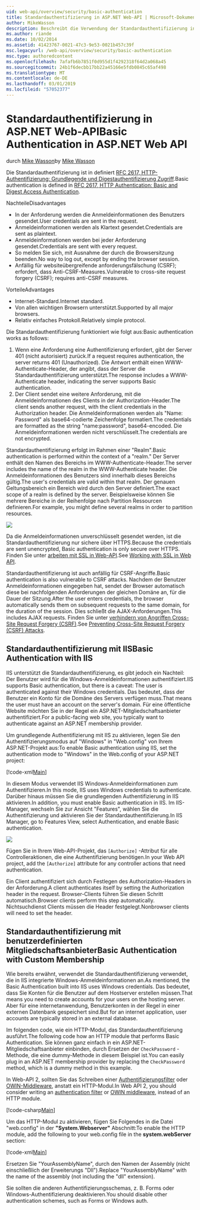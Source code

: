 ```yaml
---
uid: web-api/overview/security/basic-authentication
title: Standardauthentifizierung in ASP.NET Web-API | Microsoft-Dokumentation
author: MikeWasson
description: Beschreibt die Verwendung der Standardauthentifizierung in ASP.NET Web-API.
ms.author: riande
ms.date: 10/02/2014
ms.assetid: 41423767-0021-47c3-9e53-0021b457c39f
msc.legacyurl: /web-api/overview/security/basic-authentication
msc.type: authoredcontent
ms.openlocfilehash: 7afafb6b7851f0d955d1f4292318f64d2a068a45
ms.sourcegitcommit: 24b1f6decbb17bb22a45166e5fdb0845c65af498
ms.translationtype: MT
ms.contentlocale: de-DE
ms.lasthandoff: 03/01/2019
ms.locfileid: "57052377"
---
```

<a name="basic-authentication-in-aspnet-web-api"></a><span data-ttu-id="49cc9-103">Standardauthentifizierung in ASP.NET Web-API</span><span class="sxs-lookup"><span data-stu-id="49cc9-103">Basic Authentication in ASP.NET Web API</span></span>
====================
<span data-ttu-id="49cc9-104">durch [Mike Wasson](https://github.com/MikeWasson)</span><span class="sxs-lookup"><span data-stu-id="49cc9-104">by [Mike Wasson](https://github.com/MikeWasson)</span></span>

<span data-ttu-id="49cc9-105">Die Standardauthentifizierung ist in definiert [RFC 2617, HTTP-Authentifizierung: Grundlegende und Digestauthentifizierung Zugriff](http://www.ietf.org/rfc/rfc2617.txt).</span><span class="sxs-lookup"><span data-stu-id="49cc9-105">Basic authentication is defined in [RFC 2617, HTTP Authentication: Basic and Digest Access Authentication](http://www.ietf.org/rfc/rfc2617.txt).</span></span>

<span data-ttu-id="49cc9-106">Nachteile</span><span class="sxs-lookup"><span data-stu-id="49cc9-106">Disadvantages</span></span>

- <span data-ttu-id="49cc9-107">In der Anforderung werden die Anmeldeinformationen des Benutzers gesendet.</span><span class="sxs-lookup"><span data-stu-id="49cc9-107">User credentials are sent in the request.</span></span>
- <span data-ttu-id="49cc9-108">Anmeldeinformationen werden als Klartext gesendet.</span><span class="sxs-lookup"><span data-stu-id="49cc9-108">Credentials are sent as plaintext.</span></span>
- <span data-ttu-id="49cc9-109">Anmeldeinformationen werden bei jeder Anforderung gesendet.</span><span class="sxs-lookup"><span data-stu-id="49cc9-109">Credentials are sent with every request.</span></span>
- <span data-ttu-id="49cc9-110">So melden Sie sich, mit Ausnahme der durch die Browsersitzung beenden.</span><span class="sxs-lookup"><span data-stu-id="49cc9-110">No way to log out, except by ending the browser session.</span></span>
- <span data-ttu-id="49cc9-111">Anfällig für websiteübergreifende anforderungsfälschung (CSRF); erfordert, dass Anti-CSRF-Measures.</span><span class="sxs-lookup"><span data-stu-id="49cc9-111">Vulnerable to cross-site request forgery (CSRF); requires anti-CSRF measures.</span></span>

<span data-ttu-id="49cc9-112">Vorteile</span><span class="sxs-lookup"><span data-stu-id="49cc9-112">Advantages</span></span>

- <span data-ttu-id="49cc9-113">Internet-Standard.</span><span class="sxs-lookup"><span data-stu-id="49cc9-113">Internet standard.</span></span>
- <span data-ttu-id="49cc9-114">Von allen wichtigen Browsern unterstützt.</span><span class="sxs-lookup"><span data-stu-id="49cc9-114">Supported by all major browsers.</span></span>
- <span data-ttu-id="49cc9-115">Relativ einfaches Protokoll.</span><span class="sxs-lookup"><span data-stu-id="49cc9-115">Relatively simple protocol.</span></span>

<span data-ttu-id="49cc9-116">Die Standardauthentifizierung funktioniert wie folgt aus:</span><span class="sxs-lookup"><span data-stu-id="49cc9-116">Basic authentication works as follows:</span></span>

1. <span data-ttu-id="49cc9-117">Wenn eine Anforderung eine Authentifizierung erfordert, gibt der Server 401 (nicht autorisiert) zurück.</span><span class="sxs-lookup"><span data-stu-id="49cc9-117">If a request requires authentication, the server returns 401 (Unauthorized).</span></span> <span data-ttu-id="49cc9-118">Die Antwort enthält einen WWW-Authenticate-Header, der angibt, dass der Server die Standardauthentifizierung unterstützt.</span><span class="sxs-lookup"><span data-stu-id="49cc9-118">The response includes a WWW-Authenticate header, indicating the server supports Basic authentication.</span></span>
2. <span data-ttu-id="49cc9-119">Der Client sendet eine weitere Anforderung, mit die Anmeldeinformationen des Clients in der Authorization-Header.</span><span class="sxs-lookup"><span data-stu-id="49cc9-119">The client sends another request, with the client credentials in the Authorization header.</span></span> <span data-ttu-id="49cc9-120">Die Anmeldeinformationen werden als "Name: Password" als base64-codierte Zeichenfolge formatiert.</span><span class="sxs-lookup"><span data-stu-id="49cc9-120">The credentials are formatted as the string "name:password", base64-encoded.</span></span> <span data-ttu-id="49cc9-121">Die Anmeldeinformationen werden nicht verschlüsselt.</span><span class="sxs-lookup"><span data-stu-id="49cc9-121">The credentials are not encrypted.</span></span>

<span data-ttu-id="49cc9-122">Standardauthentifizierung erfolgt im Rahmen einer "Realm".</span><span class="sxs-lookup"><span data-stu-id="49cc9-122">Basic authentication is performed within the context of a "realm."</span></span> <span data-ttu-id="49cc9-123">Der Server enthält den Namen des Bereichs im WWW-Authenticate-Header.</span><span class="sxs-lookup"><span data-stu-id="49cc9-123">The server includes the name of the realm in the WWW-Authenticate header.</span></span> <span data-ttu-id="49cc9-124">Die Anmeldeinformationen des Benutzers sind innerhalb dieses Bereichs gültig.</span><span class="sxs-lookup"><span data-stu-id="49cc9-124">The user's credentials are valid within that realm.</span></span> <span data-ttu-id="49cc9-125">Der genauen Geltungsbereich ein Bereich wird durch den Server definiert.</span><span class="sxs-lookup"><span data-stu-id="49cc9-125">The exact scope of a realm is defined by the server.</span></span> <span data-ttu-id="49cc9-126">Beispielsweise können Sie mehrere Bereiche in der Reihenfolge nach Partition Ressourcen definieren.</span><span class="sxs-lookup"><span data-stu-id="49cc9-126">For example, you might define several realms in order to partition resources.</span></span>

![](basic-authentication/_static/image1.png)

<span data-ttu-id="49cc9-127">Da die Anmeldeinformationen unverschlüsselt gesendet werden, ist die Standardauthentifizierung nur sichere über HTTPS.</span><span class="sxs-lookup"><span data-stu-id="49cc9-127">Because the credentials are sent unencrypted, Basic authentication is only secure over HTTPS.</span></span> <span data-ttu-id="49cc9-128">Finden Sie unter [arbeiten mit SSL in Web-API](working-with-ssl-in-web-api.md).</span><span class="sxs-lookup"><span data-stu-id="49cc9-128">See [Working with SSL in Web API](working-with-ssl-in-web-api.md).</span></span>

<span data-ttu-id="49cc9-129">Standardauthentifizierung ist auch anfällig für CSRF-Angriffe.</span><span class="sxs-lookup"><span data-stu-id="49cc9-129">Basic authentication is also vulnerable to CSRF attacks.</span></span> <span data-ttu-id="49cc9-130">Nachdem der Benutzer Anmeldeinformationen eingegeben hat, sendet der Browser automatisch diese bei nachfolgenden Anforderungen der gleichen Domäne an, für die Dauer der Sitzung.</span><span class="sxs-lookup"><span data-stu-id="49cc9-130">After the user enters credentials, the browser automatically sends them on subsequent requests to the same domain, for the duration of the session.</span></span> <span data-ttu-id="49cc9-131">Dies schließt die AJAX-Anforderungen.</span><span class="sxs-lookup"><span data-stu-id="49cc9-131">This includes AJAX requests.</span></span> <span data-ttu-id="49cc9-132">Finden Sie unter [verhindern von Angriffen Cross-Site Request Forgery (CSRF)](preventing-cross-site-request-forgery-csrf-attacks.md).</span><span class="sxs-lookup"><span data-stu-id="49cc9-132">See [Preventing Cross-Site Request Forgery (CSRF) Attacks](preventing-cross-site-request-forgery-csrf-attacks.md).</span></span>

## <a name="basic-authentication-with-iis"></a><span data-ttu-id="49cc9-133">Standardauthentifizierung mit IIS</span><span class="sxs-lookup"><span data-stu-id="49cc9-133">Basic Authentication with IIS</span></span>

<span data-ttu-id="49cc9-134">IIS unterstützt die Standardauthentifizierung, es gibt jedoch ein Nachteil: Der Benutzer wird für die Windows-Anmeldeinformationen authentifiziert.</span><span class="sxs-lookup"><span data-stu-id="49cc9-134">IIS supports Basic authentication, but there is a caveat: The user is authenticated against their Windows credentials.</span></span> <span data-ttu-id="49cc9-135">Das bedeutet, dass der Benutzer ein Konto für die Domäne des Servers verfügen muss.</span><span class="sxs-lookup"><span data-stu-id="49cc9-135">That means the user must have an account on the server's domain.</span></span> <span data-ttu-id="49cc9-136">Für eine öffentliche Website möchten Sie in der Regel ein ASP.NET-Mitgliedschaftsanbieter authentifiziert.</span><span class="sxs-lookup"><span data-stu-id="49cc9-136">For a public-facing web site, you typically want to authenticate against an ASP.NET membership provider.</span></span>

<span data-ttu-id="49cc9-137">Um grundlegende Authentifizierung mit IIS zu aktivieren, legen Sie den Authentifizierungsmodus auf "Windows" in "Web.config" von Ihrem ASP.NET-Projekt aus:</span><span class="sxs-lookup"><span data-stu-id="49cc9-137">To enable Basic authentication using IIS, set the authentication mode to "Windows" in the Web.config of your ASP.NET project:</span></span>

[!code-xml[Main](basic-authentication/samples/sample1.xml)]

<span data-ttu-id="49cc9-138">In diesem Modus verwendet IIS Windows-Anmeldeinformationen zum Authentifizieren.</span><span class="sxs-lookup"><span data-stu-id="49cc9-138">In this mode, IIS uses Windows credentials to authenticate.</span></span> <span data-ttu-id="49cc9-139">Darüber hinaus müssen Sie die grundlegenden Authentifizierung in IIS aktivieren.</span><span class="sxs-lookup"><span data-stu-id="49cc9-139">In addition, you must enable Basic authentication in IIS.</span></span> <span data-ttu-id="49cc9-140">Im IIS-Manager, wechseln Sie zur Ansicht "Features", wählen Sie die Authentifizierung und aktivieren Sie der Standardauthentifizierung.</span><span class="sxs-lookup"><span data-stu-id="49cc9-140">In IIS Manager, go to Features View, select Authentication, and enable Basic authentication.</span></span>

![](basic-authentication/_static/image2.png)

<span data-ttu-id="49cc9-141">Fügen Sie in Ihrem Web-API-Projekt, das `[Authorize]` -Attribut für alle Controlleraktionen, die eine Authentifizierung benötigen.</span><span class="sxs-lookup"><span data-stu-id="49cc9-141">In your Web API project, add the `[Authorize]` attribute for any controller actions that need authentication.</span></span>

<span data-ttu-id="49cc9-142">Ein Client authentifiziert sich durch Festlegen des Authorization-Headers in der Anforderung.</span><span class="sxs-lookup"><span data-stu-id="49cc9-142">A client authenticates itself by setting the Authorization header in the request.</span></span> <span data-ttu-id="49cc9-143">Browser-Clients führen Sie diesen Schritt automatisch.</span><span class="sxs-lookup"><span data-stu-id="49cc9-143">Browser clients perform this step automatically.</span></span> <span data-ttu-id="49cc9-144">Nichtsuchdienst Clients müssen die Header festgelegt.</span><span class="sxs-lookup"><span data-stu-id="49cc9-144">Nonbrowser clients will need to set the header.</span></span>

## <a name="basic-authentication-with-custom-membership"></a><span data-ttu-id="49cc9-145">Standardauthentifizierung mit benutzerdefinierten Mitgliedschaftsanbieter</span><span class="sxs-lookup"><span data-stu-id="49cc9-145">Basic Authentication with Custom Membership</span></span>

<span data-ttu-id="49cc9-146">Wie bereits erwähnt, verwendet die Standardauthentifizierung verwendet, die in IIS integrierte Windows-Anmeldeinformationen an.</span><span class="sxs-lookup"><span data-stu-id="49cc9-146">As mentioned, the Basic Authentication built into IIS uses Windows credentials.</span></span> <span data-ttu-id="49cc9-147">Das bedeutet, dass Sie Konten für die Benutzer auf dem Hostserver erstellen müssen.</span><span class="sxs-lookup"><span data-stu-id="49cc9-147">That means you need to create accounts for your users on the hosting server.</span></span> <span data-ttu-id="49cc9-148">Aber für eine internetanwendung, Benutzerkonten in der Regel in einer externen Datenbank gespeichert sind.</span><span class="sxs-lookup"><span data-stu-id="49cc9-148">But for an internet application, user accounts are typically stored in an external database.</span></span>

<span data-ttu-id="49cc9-149">Im folgenden code, wie ein HTTP-Modul, das Standardauthentifizierung ausführt.</span><span class="sxs-lookup"><span data-stu-id="49cc9-149">The following code how an HTTP module that performs Basic Authentication.</span></span> <span data-ttu-id="49cc9-150">Sie können ganz einfach in ein ASP.NET-Mitgliedschaftsanbieter einbinden, durch Ersetzen der `CheckPassword` -Methode, die eine dummy-Methode in diesem Beispiel ist.</span><span class="sxs-lookup"><span data-stu-id="49cc9-150">You can easily plug in an ASP.NET membership provider by replacing the `CheckPassword` method, which is a dummy method in this example.</span></span>

<span data-ttu-id="49cc9-151">In Web-API 2, sollten Sie das Schreiben einer [Authentifizierungsfilter](authentication-filters.md) oder [OWIN-Middleware](../../../aspnet/overview/owin-and-katana/index.md), anstatt ein HTTP-Modul.</span><span class="sxs-lookup"><span data-stu-id="49cc9-151">In Web API 2, you should consider writing an [authentication filter](authentication-filters.md) or [OWIN middleware](../../../aspnet/overview/owin-and-katana/index.md), instead of an HTTP module.</span></span>

[!code-csharp[Main](basic-authentication/samples/sample2.cs)]

<span data-ttu-id="49cc9-152">Um das HTTP-Modul zu aktivieren, fügen Sie Folgendes in die Datei "web.config" in der **"System.Webserver"** Abschnitt:</span><span class="sxs-lookup"><span data-stu-id="49cc9-152">To enable the HTTP module, add the following to your web.config file in the **system.webServer** section:</span></span>

[!code-xml[Main](basic-authentication/samples/sample3.xml?highlight=4)]

<span data-ttu-id="49cc9-153">Ersetzen Sie "YourAssemblyName", durch den Namen der Assembly (nicht einschließlich der Erweiterungs "Dll").</span><span class="sxs-lookup"><span data-stu-id="49cc9-153">Replace "YourAssemblyName" with the name of the assembly (not including the "dll" extension).</span></span>

<span data-ttu-id="49cc9-154">Sie sollten die anderen Authentifizierungsschemas, z. B. Forms oder Windows-Authentifizierung deaktivieren.</span><span class="sxs-lookup"><span data-stu-id="49cc9-154">You should disable other authentication schemes, such as Forms or Windows auth.</span></span>
